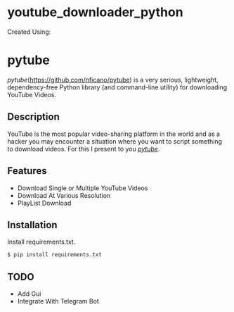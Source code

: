 # youtube_downloader_python
Created Using:
# pytube
*pytube*(https://github.com/nficano/pytube) is a very serious, lightweight, dependency-free Python library (and command-line utility) for downloading YouTube Videos.

## Description
YouTube is the most popular video-sharing platform in the world and as a hacker you may encounter a situation where you want to script something to download videos.  For this I present to you [*pytube*](https://github.com/nficano/pytube).

## Features
- Download Single or Multiple YouTube Videos
- Download At Various Resolution
- PlayList Download

## Installation

Install requirements.txt.
```bash
$ pip install requirements.txt
```
## TODO
- Add Gui
- Integrate With Telegram Bot

